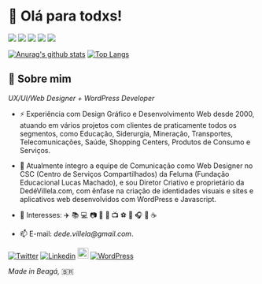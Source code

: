 <!--
**dedevillela/dedevillela** is a ✨ _special_ ✨ repository because its `README.md` (this file) appears on your GitHub profile.

Here are some ideas to get you started:

- 🔭 I’m currently working on ...
- 🌱 I’m currently learning ...
- 👯 I’m looking to collaborate on ...
- 🤔 I’m looking for help with ...
- 💬 Ask me about ...
- 📫 How to reach me: ...
- 😄 Pronouns: ...
- ⚡ Fun fact: ...
-->

#  👋 Olá para todxs!
 
  [<img src="https://img.shields.io/badge/Back End-WordPress-20759b"/>](https://github.com/dedevillela/) 
  [<img src="https://img.shields.io/badge/Front end-Javascript-f7df1f"/>](https://github.com/dedevillela/) 
  [<img src="https://img.shields.io/github/followers/dedevillela?color=%234CC61E&label=GitHub%20Followers%20%3A"/>](https://github.com/dedevillela/) 
  [<img src="http://views.whatilearened.today/views/github/dedevillela/views.svg"/>](https://github.com/dedevillela/) 
  [<img src="https://badges.frapsoft.com/os/v2/open-source.svg?v=103"/>](https://github.com/dedevillela?tab=repositories)
  
  [![Anurag's github stats](https://github-readme-stats.vercel.app/api?username=dedevillela&theme=vue&show_icons=true&hide=prs)](https://github.com/anuraghazra/github-readme-stats) 
  [![Top Langs](https://github-readme-stats.vercel.app/api/top-langs/?username=dedevillela&layout=compact)](https://github.com/anuraghazra/github-readme-stats)

##  🚀 Sobre mim 

*UX/UI/Web Designer + WordPress Developer* 

- ⚡ Experiência com Design Gráfico e Desenvolvimento Web desde 2000, atuando em vários projetos com clientes de praticamente todos os segmentos, como Educação, Siderurgia, Mineração, Transportes, Telecomunicações, Saúde, Shopping Centers, Produtos de Consumo e Serviços.

- 🔭 Atualmente integro a equipe de Comunicação como Web Designer no CSC (Centro de Serviços Compartilhados) da Feluma (Fundação Educacional Lucas Machado), e sou Diretor Criativo e proprietário da DedéVillela.com, com ênfase na criação de identidades visuais e sites e aplicativos web desenvolvidos com WordPress e Javascript.

- 💬 Interesses: ✈️ 📚 💻 📷 🎱 🏃 📺 ⚽ 🐓 🎧 🍕 ☕

- 📫 E-mail: _dede.villela@gmail.com_.

[![Twitter](https://img.shields.io/twitter/follow/dedevillela?color=twitter&label=%40dedevillela&logo=twitter&logoColor=white&style=flat)](https://twitter.com/dedevillela)
[![Linkedin](https://img.shields.io/badge/-LinkedIn-blue?style=flat&logo=Linkedin&logoColor=white)](https://www.linkedin.com/in/dedevillela/)
[<img src="https://img.shields.io/github/followers/dedevillela?label=follow&style=social" height="22" title="Follow me" />](https://github.com/dedevillela) 
[![WordPress](https://img.shields.io/badge/%3C%2F%3E%20with%20%E2%99%A5%20by-DedeVillela-cc1414.svg)](https://profiles.wordpress.org/dedevillela/)

*Made in Beagá,* 🇧🇷
